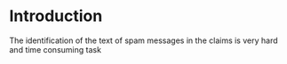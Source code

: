 # Introduction
The identification of the text of spam messages in the claims is very hard and time consuming task
